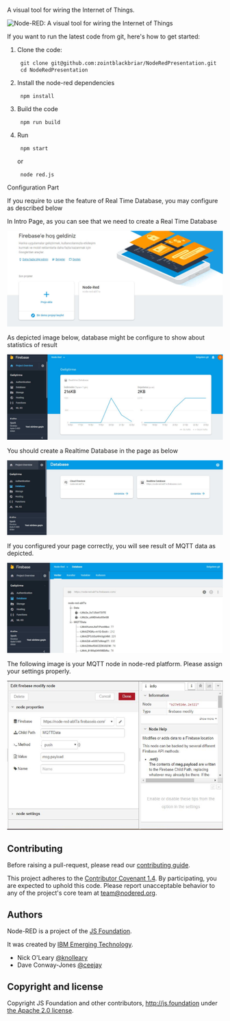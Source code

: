 A visual tool for wiring the Internet of Things.

![Node-RED: A visual tool for wiring the Internet of Things](http://nodered.org/images/node-red-screenshot.png)

If you want to run the latest code from git, here's how to get started:

1. Clone the code:

        git clone git@github.com:zointblackbriar/NodeRedPresentation.git
        cd NodeRedPresentation

2. Install the node-red dependencies

        npm install

3. Build the code

        npm run build

4. Run

        npm start
   or

        node red.js
		

Configuration Part

If you require to use the feature of Real Time Database, you may configure as described below

In Intro Page, as you can see that we need to create a Real Time Database

![Intro Page](https://github.com/zointblackbriar/NodeRedPresentation/blob/master/img/NodeRedPresentation/Firebase_Intro.png)

As depicted image below, database might be configure to show about statistics of result

![Index Page](https://github.com/zointblackbriar/NodeRedPresentation/blob/master/img/NodeRedPresentation/Firebase_Index_HTML.png)

You should create a Realtime Database in the page as below

![Database Intro Page](https://github.com/zointblackbriar/NodeRedPresentation/blob/master/img/NodeRedPresentation/Database_Intro.png)

If you configured your page correctly, you will see result of MQTT data as depicted.

![Database_Action Page](https://github.com/zointblackbriar/NodeRedPresentation/blob/master/img/NodeRedPresentation/Database_Action.png)

The following image is your MQTT node in node-red platform. Please assign your settings properly.

![Configuration Page](https://github.com/zointblackbriar/NodeRedPresentation/blob/master/img/NodeRedPresentation/Configuration.png)




## Contributing

Before raising a pull-request, please read our
[contributing guide](https://github.com/node-red/node-red/blob/master/CONTRIBUTING.md).

This project adheres to the [Contributor Covenant 1.4](http://contributor-covenant.org/version/1/4/).
 By participating, you are expected to uphold this code. Please report unacceptable
 behavior to any of the project's core team at team@nodered.org.

## Authors

Node-RED is a project of the [JS Foundation](http://js.foundation).

It was created by [IBM Emerging Technology](https://www.ibm.com/blogs/emerging-technology/).

* Nick O'Leary [@knolleary](http://twitter.com/knolleary)
* Dave Conway-Jones [@ceejay](http://twitter.com/ceejay)



## Copyright and license

Copyright JS Foundation and other contributors, http://js.foundation under [the Apache 2.0 license](LICENSE).
